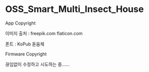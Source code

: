 # OSS_Smart_Multi_Insect_House


App Copyright

이미지 출처 :
freepik.com
flaticon.com

폰트 :
KoPub 돋움체

Firmware Copyright

끊임없이 수정하고 시도하는 중......
